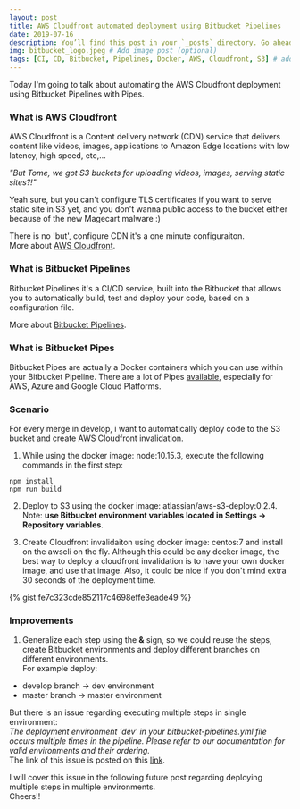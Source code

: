 ```yaml
---
layout: post
title: AWS Cloudfront automated deployment using Bitbucket Pipelines
date: 2019-07-16
description: You’ll find this post in your `_posts` directory. Go ahead and edit it and re-build the site to see your changes. # Add post description (optional)
img: bitbucket_logo.jpeg # Add image post (optional)
tags: [CI, CD, Bitbucket, Pipelines, Docker, AWS, Cloudfront, S3] # add tag
---
```


Today I'm going to talk about automating the AWS Cloudfront deployment using Bitbucket Pipelines with Pipes.

### What is AWS Cloudfront

AWS Cloudfront is a Content delivery network (CDN) service that delivers content like videos, images, applications to
Amazon Edge locations with low latency, high speed, etc,...  

*"But Tome, we got S3 buckets for uploading videos, images, serving static sites?!"*

Yeah sure, but you can't configure TLS certificates if you want to serve static site in S3 yet, and you don't wanna public access to the bucket either because of the new Magecart malware :)

There is no 'but', configure CDN it's a one minute configuraiton.  
More about [AWS Cloudfront](https://aws.amazon.com/cloudfront/).

### What is Bitbucket Pipelines

Bitbucket Pipelines it's a CI/CD service, built into the Bitbucket that allows you to automatically build, test and deploy your code, based on a configuration file.

More about [Bitbucket Pipelines](https://bitbucket.org/product/features/pipelines).

### What is Bitbucket Pipes

Bitbucket Pipes are actually a Docker containers which you can use within your Bitbucket Pipeline.
There are a lot of Pipes [available](https://confluence.atlassian.com/bitbucket/build-test-and-deploy-with-pipelines-792496469.html), especially for AWS, Azure and Google Cloud Platforms.

### Scenario

For every merge in develop, i want to automatically deploy code to the S3 bucket and create AWS Cloudfront invalidation.

1. While using the docker image: node:10.15.3, execute the following commands in the first step:
```console
npm install
npm run build
```

2. Deploy to S3 using the docker image: atlassian/aws-s3-deploy:0.2.4.  
Note: **use Bitbucket environment variables located in Settings -> Repository variables**.

3. Create Cloudfront invalidaiton using docker image: centos:7 and install on the awscli on the fly. Although this could be any docker image, the best way to deploy a cloudfront invalidation is to have your own docker image, and use that image. Also, it could be nice if you don't mind extra 30 seconds of the deployment time.

{% gist fe7c323cde852117c4698effe3eade49 %}


### Improvements

1. Generalize each step using the **&** sign, so we could reuse the steps, create Bitbucket environments and deploy different branches on different environments.  
For example deploy:  
* develop branch -> dev environment
* master branch -> master environment  
  
But there is an issue regarding executing multiple steps in single environment:  
*The deployment environment 'dev' in your bitbucket-pipelines.yml file occurs multiple times in the pipeline. Please refer to our documentation for valid environments and their ordering.*  
The link of this issue is posted on this [link](https://community.atlassian.com/t5/Bitbucket-questions/The-deployment-environment-test-in-your-bitbucket-pipelines-yml/qaq-p/971584).  

I will cover this issue in the following future post regarding deploying multiple steps in multiple environments.  
Cheers!!